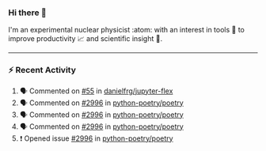 ### Hi there 👋
I'm an experimental nuclear physicist :atom: with an interest in tools :wrench: to improve productivity :chart_with_upwards_trend: and scientific insight :telescope:.
<!--
**agoose77/agoose77** is a ✨ _special_ ✨ repository because its `README.md` (this file) appears on your GitHub profile.

Here are some ideas to get you started:

- 🔭 I’m currently working on ...
- 🌱 I’m currently learning ...
- 👯 I’m looking to collaborate on ...
- 🤔 I’m looking for help with ...
- 💬 Ask me about ...
- 📫 How to reach me: ...
- 😄 Pronouns: ...
- ⚡ Fun fact: ...
-->

---
### :zap: Recent Activity
<!--START_SECTION:activity-->
1. 🗣 Commented on [#55](https://github.com/danielfrg/jupyter-flex/issues/55) in [danielfrg/jupyter-flex](https://github.com/danielfrg/jupyter-flex)
2. 🗣 Commented on [#2996](https://github.com/python-poetry/poetry/issues/2996) in [python-poetry/poetry](https://github.com/python-poetry/poetry)
3. 🗣 Commented on [#2996](https://github.com/python-poetry/poetry/issues/2996) in [python-poetry/poetry](https://github.com/python-poetry/poetry)
4. 🗣 Commented on [#2996](https://github.com/python-poetry/poetry/issues/2996) in [python-poetry/poetry](https://github.com/python-poetry/poetry)
5. ❗️ Opened issue [#2996](https://github.com/python-poetry/poetry/issues/2996) in [python-poetry/poetry](https://github.com/python-poetry/poetry)
<!--END_SECTION:activity-->

